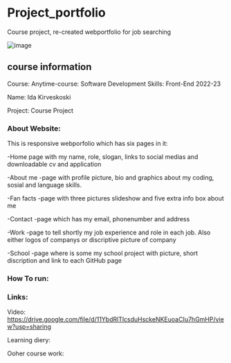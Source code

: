 # Project_portfolio
Course project, re-created webportfolio for job searching

![image](https://user-images.githubusercontent.com/78799868/214058425-86c5177f-35a7-4d5c-a576-af9203f0cd1c.png)


## course information
Course: Anytime-course: Software Development Skills: Front-End 2022-23

Name: Ida Kirveskoski

Project: Course Project

### About Website:

This is responsive webporfolio which has six pages in it:

-Home page with my name, role, slogan, links to social medias and downloadable cv and application

-About me -page with profile picture, bio and graphics about my coding, sosial and language skills.

-Fan facts  -page with three pictures slideshow and five extra info box about me

-Contact -page which has my email, phonenumber and address

-Work -page to tell shortly my job experience and role in each job. Also either logos of companys 
or discriptive picture of company

-School -page where is some my school project with picture, short discription and link to each GitHub page

### How To run:



### Links:

Video: https://drive.google.com/file/d/11YbdRlTlcsduHsckeNKEuoaCIu7hGmHP/view?usp=sharing

Learning diery:

Ooher course work:
